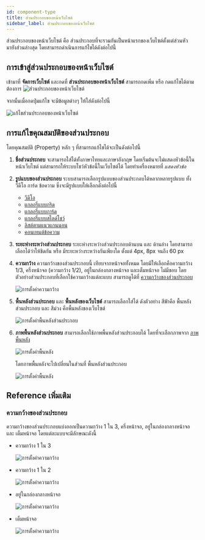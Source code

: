 ```yaml
---
id: component-type
title: ส่วนประกอบของหน้าเว็บไซต์
sidebar_label: ส่วนประกอบของหน้าเว็บไซต์
---
```


ส่วนประกอบของหน้าเว็บไซต์ คือ ส่วนประกอบที่จะรวมกันเป็นหน้าแรกของเว็บไซต์ตั้งแต่ส่วนหัว มายังส่วนล่างสุด โดยสามารถดำเนินการแก้ไขได้ดังต่อไปนี้

## การเข้าสู่ส่วนประกอบของหน้าเว็บไซต์

เข้ามาที่ **จัดการเว็บไซต์** และกดที่ **ส่วนประกอบของหน้าเว็บไซต์** สามารถกดเพิ่ม หรือ กดแก้ไขได้ตามต้องการ
![ส่วนประกอบของหน้าเว็บไซต์](/img/frontpage-component/1.png)

จากนั้นเมื่อกดปุ่มแก้ไข จะมีข้อมูลต่างๆ ให้ใส่ดังต่อไปนี้

![แก้ไขส่วนประกอบของหน้าเว็บไซต์](/img/frontpage-component/2.png)

## การแก้ไขคุณสมบัติของส่วนประกอบ

โดยคุณสมบัติ (Property) หลัก ๆ ที่สามารถแก้ไขได้จะเป็นดังต่อไปนี้

1. **ชื่อส่วนประกอบ** จะสามารถใส่ได้ทั้งภาษาไทยและภาษาอังกฤษ โดยเริ่มต้นจะไม่แสดงหัวข้อนี้ในหน้าเว็บไซต์ แต่สามารถให้ระบบโชว์หัวข้อนี้ในเว็บไซต์ได้ โดยทำเครื่องหมายที่ _แสดงหัวข้อ_
2. **รูปแบบของส่วนประกอบ** ระบบสามารถเลือกรูปแบบของส่วนประกอบได้หลากหลายรูปแบบ ทั้งวีดีโอ การ์ด ข้อความ ซึ่งจะมีรูปแบบให้เลือกดังต่อไปนี้

   - [วีดีโอ](/docs/component-type/video)
   - [แกลอรี่แบบกริด](/docs/component-type/grid-gallery)
   - [แกลอรี่แบบการ์ด](/docs/component-type/card-gallery)
   - [แกลอรี่แบบสไลด์โชว์](/docs/component-type/slideshow)
   - [ลิสต์ตามแนวแกนนอน](/docs/component-type/horizontal-list)
   - [คอนเทนต์ข้อความ](/docs/component-type/text-content)

3. **ระยะห่างระหว่างส่วนประกอบ** ระยะห่างระหว่างส่วนประกอบด้านบน และ ด้านล่าง โดยสามารถเลือกได้ว่าให้ชิดกัน หรือ มีระยะหว่างระหว่างกันเพียงใด ตั้งแต่ 4px, 8px จนถึง 60 px
4. **ความกว้าง** ความกว้างของส่วนประกอบนี้ เทียบจากหน้าจอทั้งหมด โดยมีให้เลือกคือความกว้าง 1/3, ครึ่งหน้าจอ (ความกว้าง 1/2), อยู่ในกล่องกลางหน้าจอ และเต็มหน้าจอ ไม่มีขอบ โดยตัวอย่างส่วนประกอบที่เลือกใช้ความกว้างแต่ละแบบ สามารถดูได้ที่ [ความกว้างของส่วนประกอบ](#ความกว้างของส่วนประกอบ)

   ![การตั้งค่าความกว้าง](/img/frontpage-component/3.png)

5. **พื้นหลังส่วนประกอบ** และ **พื้นหลังของเว็บไซต์** สามารถเลือกใส่ได้ ดังตัวอย่าง สีฟ้าคือ พื้นหลังส่วนประกอบ และ สีม่วง คือพื้นหลังของเว็บไซต์

   ![การตั้งค่าพื้นหลังส่วนประกอบ](/img/frontpage-component/8.png)

6. **ภาพพื้นหลังส่วนประกอบ** สามารถเลือกใช้ภาพพื้นหลังส่วนประกอบได้ โดยที่จะเลือกภาพจาก [ภาพพื้นหลัง](/docs/website/gallery-and-file)

   ![การตั้งค่าพื้นหลัง](/img/frontpage-component/9.png)

   โดยภาพพื้นหลังจะไปเปลี่ยนในส่วนที่ พื้นหลังส่วนประกอบ

   ![การตั้งค่าพื้นหลัง](/img/frontpage-component/10.png)

## Reference เพิ่มเติม

### ความกว้างของส่วนประกอบ

ความกว้างของส่วนประกอบแบ่งออกเป็นความกว้าง 1 ใน 3, ครึ่งหน้าจอ, อยู่ในกล่องกลางหน้าจอ และ เต็มหน้าจอ โดยแต่ละแบบจะมีลักษณะดังนี้

- ความกว้าง 1 ใน 3

  ![การตั้งค่าความกว้าง](/img/frontpage-component/4.png)

- ความกว้าง 1 ใน 2

  ![การตั้งค่าความกว้าง](/img/frontpage-component/5.png)

- อยู่ในกล่องกลางหน้าจอ

  ![การตั้งค่าความกว้าง](/img/frontpage-component/6.png)

- เต็มหน้าจอ

  ![การตั้งค่าความกว้าง](/img/frontpage-component/7.png)
